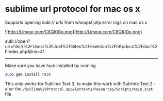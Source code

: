 sublime url protocol for mac os x
========================

Supports opening subl:// urls from whoops! php error logs on mac os x

![http://i.imgur.com/C8QKIOo.png](http://i.imgur.com/C8QKIOo.png)

subl://open?url=file://%2FUsers%2FJoel%2FSites%2Fskeleton%2Fhttpdocs%2Fdoc%2Findex.php&line=41

---

Make sure you have `Rack` installed by running 
```bash
sudo gem install rack
```

This only works for Sublime Text 3, to make this work with Sublime Text 2 - alter the `/Sublime%20Protocol.app/Contents/Resources/Scripts/main.scpt` file